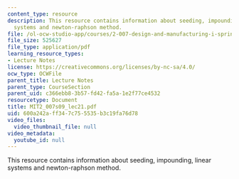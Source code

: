 ```yaml
---
content_type: resource
description: This resource contains information about seeding, impounding, linear
  systems and newton-raphson method.
file: /ol-ocw-studio-app/courses/2-007-design-and-manufacturing-i-spring-2009/600a242aff347c755535b3c19fa76d78_MIT2_007s09_lec21.pdf
file_size: 525627
file_type: application/pdf
learning_resource_types:
- Lecture Notes
license: https://creativecommons.org/licenses/by-nc-sa/4.0/
ocw_type: OCWFile
parent_title: Lecture Notes
parent_type: CourseSection
parent_uid: c366ebb8-3b57-fd42-fa5a-1e2f77ce4532
resourcetype: Document
title: MIT2_007s09_lec21.pdf
uid: 600a242a-ff34-7c75-5535-b3c19fa76d78
video_files:
  video_thumbnail_file: null
video_metadata:
  youtube_id: null
---
```

This resource contains information about seeding, impounding, linear systems and newton-raphson method.